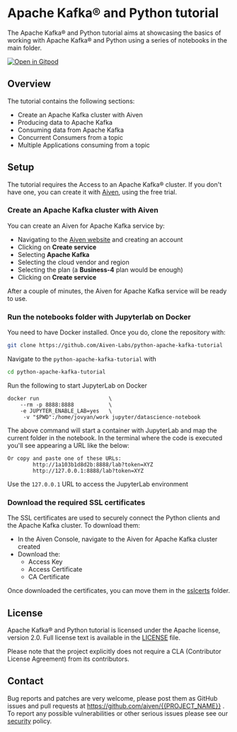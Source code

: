 # Apache Kafka® and Python tutorial


The Apache Kafka® and Python tutorial aims at showcasing the basics of working with Apache Kafka® and Python using a series of notebooks in the main folder.

[![Open in Gitpod](https://gitpod.io/button/open-in-gitpod.svg)](https://gitpod.io/#https://github.com/Aiven-Labs/python-apache-kafka-tutorial)

## Overview


The tutorial contains the following sections:

* Create an Apache Kafka cluster with Aiven
* Producing data to Apache Kafka
* Consuming data from Apache Kafka
* Concurrent Consumers from a topic
* Multiple Applications consuming from a topic

## Setup


The tutorial requires the Access to an Apache Kafka® cluster.
If you don't have one, you can create it with [Aiven](https://go.aiven.io/ft-signup-kafka-python), using the free trial. 


### Create an Apache Kafka cluster with Aiven

You can create an Aiven for Apache Kafka service by:

* Navigating to the [Aiven website](https://go.aiven.io/ft-signup-kafka-python) and creating an account
* Clicking on **Create service**
* Selecting **Apache Kafka**
* Selecting the cloud vendor and region
* Selecting the plan (a **Business-4** plan would be enough)
* Clicking on **Create service**

After a couple of minutes, the Aiven for Apache Kafka service will be ready to use.

### Run the notebooks folder with Jupyterlab on Docker

You need to have Docker installed. Once you do, clone the repository with:

```bash
git clone https://github.com/Aiven-Labs/python-apache-kafka-tutorial
```

Navigate to the `python-apache-kafka-tutorial` with

```bash
cd python-apache-kafka-tutorial
```

Run the following to start JupyterLab on Docker

```
docker run                      \
    --rm -p 8888:8888           \
    -e JUPYTER_ENABLE_LAB=yes   \
     -v "$PWD":/home/jovyan/work jupyter/datascience-notebook
```

The above command will start a container with JupyterLab and map the current folder in the notebook. In the terminal where the code is executed you'll see appearing a URL like the below:

```
Or copy and paste one of these URLs:
        http://1a103b1d8d2b:8888/lab?token=XYZ
        http://127.0.0.1:8888/lab?token=XYZ
```

Use the `127.0.0.1` URL to access the JupyterLab environment

### Download the required SSL certificates

The SSL certificates are used to securely connect the Python clients and the Apache Kafka cluster. To download them:

* In the Aiven Console, navigate to the Aiven for Apache Kafka cluster created
* Download the:
    * Access Key
    * Access Certificate
    * CA Certificate

Once downloaded the certificates, you can move them in the [sslcerts](sslcerts) folder.




## License

Apache Kafka® and Python tutorial is licensed under the Apache license, version 2.0. Full license text is available in the [LICENSE](LICENSE) file.

Please note that the project explicitly does not require a CLA (Contributor License Agreement) from its contributors.

## Contact

Bug reports and patches are very welcome, please post them as GitHub issues and pull requests at https://github.com/aiven/{{PROJECT_NAME}} . 
To report any possible vulnerabilities or other serious issues please see our [security](SECURITY.md) policy.
